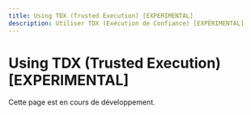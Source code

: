 ```yaml
---
title: Using TDX (Trusted Execution) [EXPERIMENTAL]
description: Utiliser TDX (Exécution de Confiance) [EXPÉRIMENTAL]
---
```


# Using TDX (Trusted Execution) [EXPERIMENTAL]

Cette page est en cours de développement.

<!-- TODO: Ajouter le guide TDX --> 